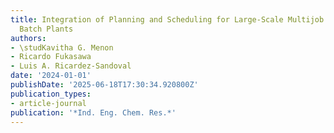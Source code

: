 ```yaml
---
title: Integration of Planning and Scheduling for Large-Scale Multijob Multitasking
  Batch Plants
authors:
- \studKavitha G. Menon
- Ricardo Fukasawa
- Luis A. Ricardez-Sandoval
date: '2024-01-01'
publishDate: '2025-06-18T17:30:34.920800Z'
publication_types:
- article-journal
publication: '*Ind. Eng. Chem. Res.*'
---
```

